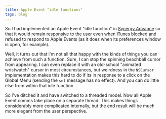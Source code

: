 ```yaml
---
title: Apple Event "idle functions"
tags: blog
---
```


So I had implemented an Apple Event "idle function" in [Synergy Advance](http://synergyadvance.com/) so that it would remain responsive to the user even when iTunes blocked and refused to respond to Apple Events (as it does when its preferences window is open, for example).

Well, it turns out that I'm not all that happy with the kinds of things you can achieve from such a function. Sure, I can stop the spinning beachball cursor from appearing. I can even replace it with an old-school "animated wristwatch" cursor in most circumstances, but weirdness in the `NSCursor` implementation makes this hard to do if its in response to a click on the Global Menu (sending the `set` message has no effect). And you can do little else from within that idle function.

So I've ditched it and have switched to a threaded model. Now all Apple Event comms take place on a separate thread. This makes things considerably more complicated internally, but the end result will be much more elegant from the user perspective.
